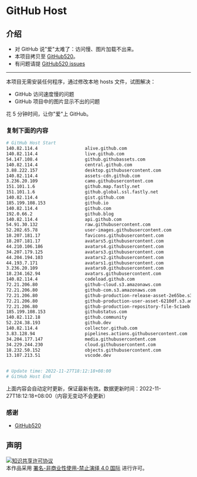 # GitHub Host
## 介绍
- 对 GitHub 说"爱"太难了：访问慢、图片加载不出来。
- 本项目拷贝至 [GitHub520](https://github.com/521xueweihan/GitHub520)。
- 有问题请提 [GitHub520 issues](https://github.com/521xueweihan/GitHub520/issues/new)

---

本项目无需安装任何程序，通过修改本地 hosts 文件，试图解决：
- GitHub 访问速度慢的问题
- GitHub 项目中的图片显示不出的问题

花 5 分钟时间，让你"爱"上 GitHub。

### 复制下面的内容
```bash
# GitHub Host Start
140.82.114.4                  alive.github.com
140.82.114.4                  live.github.com
54.147.108.4                  github.githubassets.com
140.82.114.4                  central.github.com
3.88.222.157                  desktop.githubusercontent.com
140.82.114.4                  assets-cdn.github.com
3.236.20.109                  camo.githubusercontent.com
151.101.1.6                   github.map.fastly.net
151.101.1.6                   github.global.ssl.fastly.net
140.82.114.4                  gist.github.com
185.199.108.153               github.io
140.82.114.4                  github.com
192.0.66.2                    github.blog
140.82.114.4                  api.github.com
54.91.30.132                  raw.githubusercontent.com
52.202.65.78                  user-images.githubusercontent.com
18.207.181.17                 favicons.githubusercontent.com
18.207.181.17                 avatars5.githubusercontent.com
44.210.106.186                avatars4.githubusercontent.com
34.207.179.125                avatars3.githubusercontent.com
44.204.194.103                avatars2.githubusercontent.com
44.193.7.171                  avatars1.githubusercontent.com
3.236.20.109                  avatars0.githubusercontent.com
18.234.162.94                 avatars.githubusercontent.com
140.82.114.4                  codeload.github.com
72.21.206.80                  github-cloud.s3.amazonaws.com
72.21.206.80                  github-com.s3.amazonaws.com
72.21.206.80                  github-production-release-asset-2e65be.s3.amazonaws.com
72.21.206.80                  github-production-user-asset-6210df.s3.amazonaws.com
72.21.206.80                  github-production-repository-file-5c1aeb.s3.amazonaws.com
185.199.108.153               githubstatus.com
140.82.112.18                 github.community
52.224.38.193                 github.dev
140.82.114.4                  collector.github.com
3.83.128.94                   pipelines.actions.githubusercontent.com
34.204.177.147                media.githubusercontent.com
34.229.244.230                cloud.githubusercontent.com
18.232.50.152                 objects.githubusercontent.com
13.107.213.51                 vscode.dev


# Update time: 2022-11-27T18:12:18+08:00
# GitHub Host End

```
上面内容会自动定时更新，保证最新有效。数据更新时间：2022-11-27T18:12:18+08:00（内容无变动不会更新）

### 感谢

- [GitHub520](https://github.com/521xueweihan/GitHub520)

## 声明
<a rel="license" href="https://creativecommons.org/licenses/by-nc-nd/4.0/deed.zh"><img alt="知识共享许可协议" style="border-width: 0" src="https://licensebuttons.net/l/by-nc-nd/4.0/88x31.png"></a><br>本作品采用 <a rel="license" href="https://creativecommons.org/licenses/by-nc-nd/4.0/deed.zh">署名-非商业性使用-禁止演绎 4.0 国际</a> 进行许可。